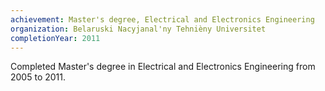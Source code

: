 ```yaml
---
achievement: Master's degree, Electrical and Electronics Engineering
organization: Belaruski Nacyjanal'ny Tehnièny Universitet
completionYear: 2011
---
```


Completed Master's degree in Electrical and Electronics Engineering from 2005 to 2011.
